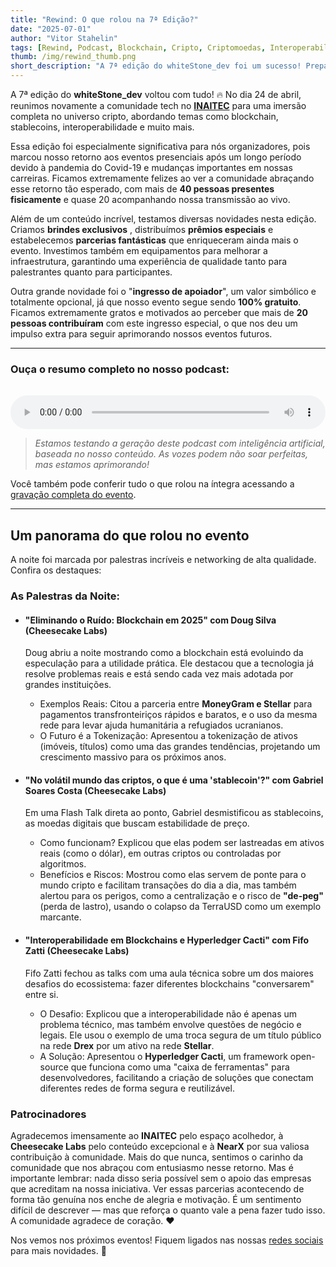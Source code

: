 ```yaml
---
title: "Rewind: O que rolou na 7ª Edição?"
date: "2025-07-01"
author: "Vitor Stahelin"
tags: [Rewind, Podcast, Blockchain, Cripto, Criptomoedas, Interoperabilidade]
thumb: /img/rewind_thumb.png
short_description: "A 7ª edição do whiteStone_dev foi um sucesso! Preparamos um podcast especial com o resumo completo. Ouça agora e saiba tudo o que rolou."
---
```



A 7ª edição do **whiteStone_dev** voltou com tudo! 🔥 No dia 24 de abril, reunimos novamente a comunidade tech no **[INAITEC](https://www.inaitec.com.br/)** para uma imersão completa no universo cripto, abordando temas como blockchain, stablecoins, interoperabilidade e muito mais.

Essa edição foi especialmente significativa para nós organizadores, pois marcou nosso retorno aos eventos presenciais após um longo período devido à pandemia do Covid-19 e mudanças importantes em nossas carreiras. Ficamos extremamente felizes ao ver a comunidade abraçando esse retorno tão esperado, com mais de **40 pessoas presentes fisicamente**  e quase 20 acompanhando nossa transmissão ao vivo.

Além de um conteúdo incrível, testamos diversas novidades nesta edição. Criamos **brindes exclusivos** , distribuímos **prêmios especiais**  e estabelecemos **parcerias fantásticas** que enriqueceram ainda mais o evento. Investimos também em equipamentos para melhorar a infraestrutura, garantindo uma experiência de qualidade tanto para palestrantes quanto para participantes.

Outra grande novidade foi o "**ingresso de apoiador**", um valor simbólico e totalmente opcional, já que nosso evento segue sendo **100% gratuito**. Ficamos extremamente gratos e motivados ao perceber que mais de **20 pessoas contribuíram** com este ingresso especial, o que nos deu um impulso extra para seguir aprimorando nossos eventos futuros.


---

### Ouça o resumo completo no nosso podcast:
<audio controls style="width: 100%; margin-top: 16px;">
  <source src="/media/podcast.mp3" type="audio/mpeg">
  Seu navegador não suporta o elemento de áudio.
</audio>

> *Estamos testando a geração deste podcast com inteligência artificial, baseada no nosso conteúdo. As vozes podem não soar perfeitas, mas estamos aprimorando!*

Você também pode conferir tudo o que rolou na íntegra acessando a [gravação completa do evento](https://www.youtube.com/live/C-YejH6p878?t=937).

---

## Um panorama do que rolou no evento

A noite foi marcada por palestras incríveis e networking de alta qualidade. Confira os destaques:


### As Palestras da Noite:

*   #### "Eliminando o Ruído: Blockchain em 2025" com Doug Silva (Cheesecake Labs)
    Doug abriu a noite mostrando como a blockchain está evoluindo da especulação para a utilidade prática. Ele destacou que a tecnologia já resolve problemas reais e está sendo cada vez mais adotada por grandes instituições.
    * Exemplos Reais: Citou a parceria entre **MoneyGram e Stellar** para pagamentos transfronteiriços rápidos e baratos, e o uso da mesma rede para levar ajuda humanitária a refugiados ucranianos.
    * O Futuro é a Tokenização: Apresentou a tokenização de ativos (imóveis, títulos) como uma das grandes tendências, projetando um crescimento massivo para os próximos anos.

*   #### "No volátil mundo das criptos, o que é uma 'stablecoin'?" com Gabriel Soares Costa (Cheesecake Labs)
    Em uma Flash Talk direta ao ponto, Gabriel desmistificou as stablecoins, as moedas digitais que buscam estabilidade de preço.
    * Como funcionam? Explicou que elas podem ser lastreadas em ativos reais (como o dólar), em outras criptos ou controladas por algoritmos.
    * Benefícios e Riscos: Mostrou como elas servem de ponte para o mundo cripto e facilitam transações do dia a dia, mas também alertou para os perigos, como a centralização e o risco de **"de-peg"** (perda de lastro), usando o colapso da TerraUSD como um exemplo marcante.

*   #### "Interoperabilidade em Blockchains e Hyperledger Cacti" com Fifo Zatti (Cheesecake Labs)
    Fifo Zatti fechou as talks com uma aula técnica sobre um dos maiores desafios do ecossistema: fazer diferentes blockchains "conversarem" entre si.
    * O Desafio: Explicou que a interoperabilidade não é apenas um problema técnico, mas também envolve questões de negócio e legais. Ele usou o exemplo de uma troca segura de um título público na rede **Drex** por um ativo na rede **Stellar**.
    * A Solução: Apresentou o **Hyperledger Cacti**, um framework open-source que funciona como uma "caixa de ferramentas" para desenvolvedores, facilitando a criação de soluções que conectam diferentes redes de forma segura e reutilizável.

### Patrocinadores


Agradecemos imensamente ao **INAITEC** pelo espaço acolhedor, à **Cheesecake Labs** pelo conteúdo excepcional e à **NearX** por sua valiosa contribuição à comunidade. Mais do que nunca, sentimos o carinho da comunidade que nos abraçou com entusiasmo nesse retorno. Mas é importante lembrar: nada disso seria possível sem o apoio das empresas que acreditam na nossa iniciativa. Ver essas parcerias acontecendo de forma tão genuína nos enche de alegria e motivação. É um sentimento difícil de descrever — mas que reforça o quanto vale a pena fazer tudo isso. A comunidade agradece de coração. ❤️


Nos vemos nos próximos eventos! Fiquem ligados nas nossas [redes sociais](https://links.whitestonedev.com.br) para mais novidades. 🚀


